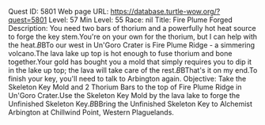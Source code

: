 Quest ID: 5801
Web page URL: https://database.turtle-wow.org/?quest=5801
Level: 57
Min Level: 55
Race: nil
Title: Fire Plume Forged
Description: You need two bars of thorium and a powerfully hot heat source to forge the key stem.You're on your own for the thorium, but I can help with the heat.$B$BTo our west in Un'Goro Crater is Fire Plume Ridge - a simmering volcano.The lava lake up top is hot enough to fuse thorium and bone together.Your gold has bought you a mold that simply requires you to dip it in the lake up top; the lava will take care of the rest.$B$BThat's it on my end.To finish your key, you'll need to talk to Arbington again.
Objective: Take the Skeleton Key Mold and 2 Thorium Bars to the top of Fire Plume Ridge in Un'Goro Crater.Use the Skeleton Key Mold by the lava lake to forge the Unfinished Skeleton Key.$B$BBring the Unfinished Skeleton Key to Alchemist Arbington at Chillwind Point, Western Plaguelands.
